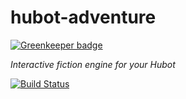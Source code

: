 # hubot-adventure

[![Greenkeeper badge](https://badges.greenkeeper.io/smashwilson/hubot-adventure.svg)](https://greenkeeper.io/)

_Interactive fiction engine for your Hubot_

[![Build Status](https://travis-ci.org/smashwilson/hubot-adventure.svg?branch=master)](https://travis-ci.org/smashwilson/hubot-adventure)

